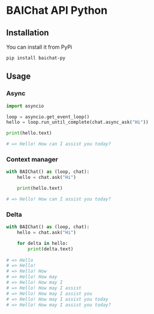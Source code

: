 # BAIChat API Python

## Installation

You can install it from PyPi

``` shell
pip install baichat-py
```

## Usage

### Async

``` python
import asyncio

loop = asyncio.get_event_loop() 
hello = loop.run_until_complete(chat.async_ask("Hi"))

print(hello.text)

# => Hello! How can I assist you today?
```

### Context manager

``` python
with BAIChat() as (loop, chat):
    hello = chat.ask("Hi")

    print(hello.text)

# => Hello! How can I assist you today?
```

### Delta

``` python
with BAIChat() as (loop, chat):
    hello = chat.ask("Hi")

    for delta in hello:
        print(delta.text)
    
# => Hello
# => Hello!
# => Hello! How
# => Hello! How may
# => Hello! How may I
# => Hello! How may I assist
# => Hello! How may I assist you
# => Hello! How may I assist you today
# => Hello! How may I assist you today?
```

